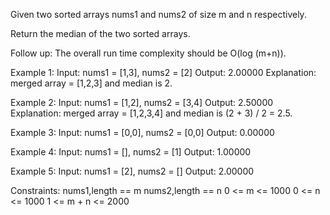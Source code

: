 Given two sorted arrays nums1 and nums2 of size m and n respectively.

Return the median of the two sorted arrays.

Follow up: The overall run time complexity should be O(log (m+n)).

 
Example 1:
Input: nums1 = [1,3], nums2 = [2]
Output: 2.00000
Explanation: merged array = [1,2,3] and median is 2.

Example 2:
Input: nums1 = [1,2], nums2 = [3,4]
Output: 2.50000
Explanation: merged array = [1,2,3,4] and median is (2 + 3) / 2 = 2.5.

Example 3:
Input: nums1 = [0,0], nums2 = [0,0]
Output: 0.00000

Example 4:
Input: nums1 = [], nums2 = [1]
Output: 1.00000

Example 5:
Input: nums1 = [2], nums2 = []
Output: 2.00000

Constraints:
nums1,length == m
nums2,length == n
0 <= m <= 1000
0 <= n <= 1000
1 <= m + n <= 2000